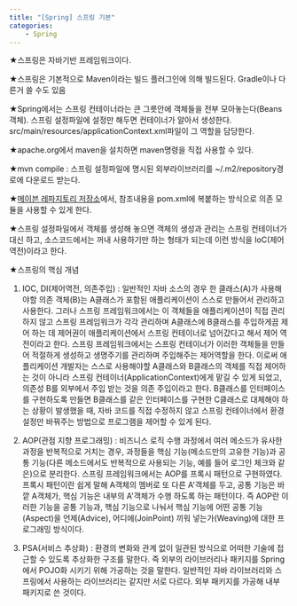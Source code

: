 ```yaml
---
title: "[Spring] 스프링 기본"
categories:
    - Spring
---
```

★스프링은 자바기반 프레임워크이다.

★스프링은 기본적으로 Maven이라는 빌드 플러그인에 의해 빌드된다. Gradle이나 다른거 쓸 수도 있음

★Spring에서는 스프링 컨테이너라는 큰 그릇안에 객체들을 전부 모아놓는다(Beans객체). 스프링 설정파일에 설정만 해두면 컨테이너가 알아서 생성한다. src/main/resources/applicationContext.xml파일이 그 역할을 담당한다.

★apache.org에서 maven을 설치하면 maven명령을 직접 사용할 수 있다.

★mvn compile : 스프링 설정파일에 명시된 외부라이브러리를 ~/.m2/repository경로에 다운로드 받는다.
	
★[메이븐 레파지토리 저장소][mvnrepository]에서, 참조내용을 pom.xml에 복붙하는 방식으로 의존 모듈을 사용할 수 있게 한다.
	
★스프링 설정파일에서 객체를 생성해 놓으면 객체의 생성과 관리는 스프링 컨테이너가 대신 하고, 소스코드에서는 꺼내 사용하기만 하는 형태가 되는데 이런 방식을 IoC(제어역전)이라고 한다.

★스프링의 핵심 개념
1. IOC, DI(제어역전, 의존주입) : 일반적인 자바 소스의 경우 한 클래스(A)가 사용해야할 의존 객체(B)는 A클래스가 포함된 애플리케이션이 스스로 만들어서 관리하고 사용한다. 그러나 스프링 프레임워크에서는 이 객체들을 애플리케이션이 직접 관리하지 않고 스프링 프레임워크가 각각 관리하며 A클래스에 B클래스를 주입하게끔 제어 하는 데 제어권이 애플리케이션에서 스프링 컨테이너로 넘어갔다고 해서 제어 역전이라고 한다. 스프링 프레임워크에서는 스프링 컨테이너가 이러한 객체들을 만들어 적절하게 생성하고 생명주기를 관리하며 주입해주는 제어역할을 한다. 이로써 애플리케이션 개발자는 스스로 사용해야할 A클래스와 B클래스의 객체를 직접 제어하는 것이 아니라 스프링 컨테이너(ApplicationContext)에게 맡길 수 있게 되었고, 의존성 B를 외부에서 주입 받는 것을 의존 주입이라고 한다. B클래스를 인터페이스를 구현하도록 만들면 B클래스를 같은 인터페이스를 구현한 C클래스로 대체해야 하는 상황이 발생했을 때, 자바 코드를 직접 수정하지 않고 스프링 컨테이너에서 환경 설정만 바꿔주는 방법으로 프로그램을 제어할 수 있게 된다.

2. AOP(관점 지향 프로그래밍) : 비즈니스 로직 수행 과정에서 여러 메소드가 유사한 과정을 반복적으로 거치는 경우, 과정들을 핵심 기능(메소드만의 고유한 기능)과 공통 기능(다른 메소드에서도 반복적으로 사용되는 기능, 예를 들어 로그인 체크와 같은)으로 분리한다. 스프링 프레임워크에서는 AOP를 프록시 패턴으로 구현하였다. 프록시 패턴이란 쉽게 말해 A객체의 멤버로 또 다른 A'객체를 두고, 공통 기능은 바깥 A객체가, 핵심 기능은 내부의 A'객체가 수행 하도록 하는 패턴이다. 즉 AOP란 이러한 기능을 공통 기능과, 핵심 기능으로 나눠서 핵심 기능에 어떤 공통 기능(Aspect)을 언제(Advice), 어디에(JoinPoint) 끼워 넣는가(Weaving)에 대한 프로그래밍 방식이다.

3. PSA(서비스 추상화) : 환경의 변화와 관계 없이 일관된 방식으로 어떠한 기술에 접근할 수 있도록 추상화한 구조를 말한다. 즉 외부의 라이브러리나 패키지를 Spring에서 POJO화 시키기 위해 가공하는 것을 말한다. 일반적인 자바 라이브러리와 스프링에서 사용하는 라이브러리는 같지만 서로 다르다. 외부 패키지를 가공해 내부 패키지로 쓴 것이다.

[mvnrepository]: https://mvnrepository.com/